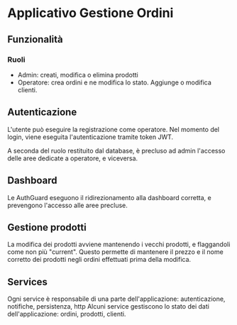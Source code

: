 # Applicativo Gestione Ordini

## Funzionalità

### Ruoli

- Admin: creati, modifica o elimina prodotti
- Operatore: crea ordini e ne modifica lo stato. Aggiunge o modifica clienti.

## Autenticazione

L'utente può eseguire la registrazione come operatore.
Nel momento del login, viene eseguita l'autenticazione tramite token JWT.

A seconda del ruolo restituito dal database, è precluso ad admin l'accesso delle aree dedicate a operatore, e viceversa.

## Dashboard

Le AuthGuard eseguono il ridirezionamento alla dashboard corretta, e prevengono l'accesso alle aree precluse.


## Gestione prodotti

La modifica dei prodotti avviene mantenendo i vecchi prodotti, e flaggandoli come non più "current".
Questo permette di mantenere il prezzo e il nome corretto dei prodotti negli ordini effettuati prima della modifica.


## Services

Ogni service è responsabile di una parte dell'applicazione: autenticazione, notifiche, persistenza, http
Alcuni service gestiscono lo stato dei dati dell'applicazione: ordini, prodotti, clienti.
